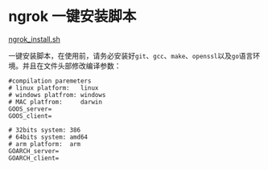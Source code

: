 # ngrok 一键安装脚本

[ngrok_install.sh](ngrok_install.sh)

一键安装脚本，在使用前，请务必安装好`git`、`gcc`、`make`、`openssl`以及`go`语言环境。并且在文件头部修改编译参数：

```shell
#compilation paremeters
# linux platform:   linux
# windows platfrom: windows
# MAC platfrom:     darwin
GOOS_server=
GOOS_client=

# 32bits system: 386
# 64bits system: amd64
# arm platform:  arm
GOARCH_server=
GOARCH_client=
```
